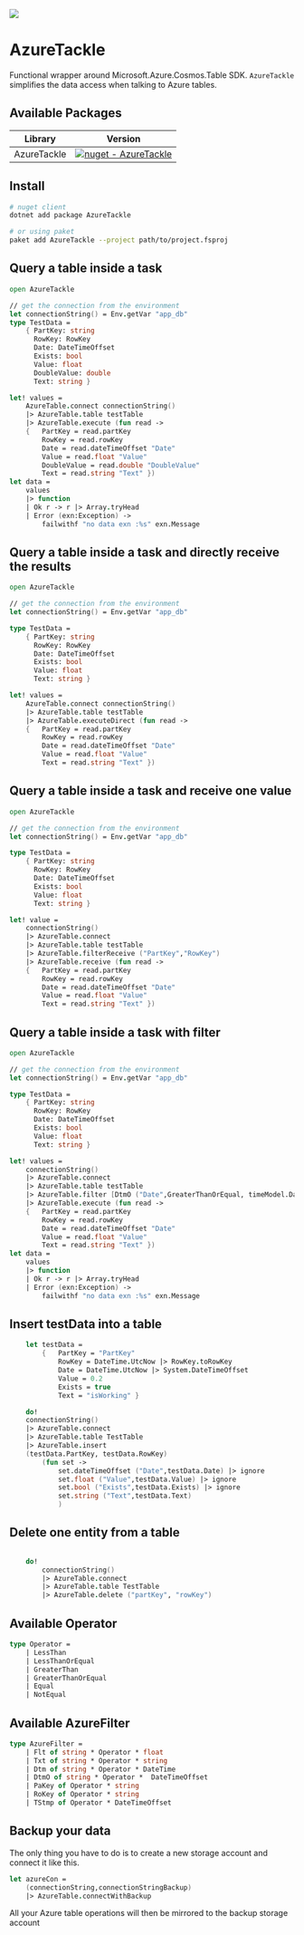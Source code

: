 ![](Logo.png)

# AzureTackle

Functional wrapper around Microsoft.Azure.Cosmos.Table SDK. `AzureTackle` simplifies the data access when talking to Azure tables.

## Available Packages

| Library  | Version |
| ------------- | ------------- |
| AzureTackle  | [![nuget - AzureTackle](https://img.shields.io/nuget/v/AzureTackle.svg?colorB=green)](hhttps://www.nuget.org/packages/AzureTackle/) |

## Install

```bash
# nuget client
dotnet add package AzureTackle

# or using paket
paket add AzureTackle --project path/to/project.fsproj
```

## Query a table inside a task

```fs
open AzureTackle

// get the connection from the environment
let connectionString() = Env.getVar "app_db"
type TestData =
    { PartKey: string
      RowKey: RowKey
      Date: DateTimeOffset
      Exists: bool
      Value: float
      DoubleValue: double
      Text: string }

let! values =
    AzureTable.connect connectionString()
    |> AzureTable.table testTable
    |> AzureTable.execute (fun read ->
    {   PartKey = read.partKey
        RowKey = read.rowKey
        Date = read.dateTimeOffset "Date"
        Value = read.float "Value"
        DoubleValue = read.double "DoubleValue"
        Text = read.string "Text" })
let data =
    values
    |> function
    | Ok r -> r |> Array.tryHead
    | Error (exn:Exception) ->
        failwithf "no data exn :%s" exn.Message
```

## Query a table inside a task and directly receive the results

```fs
open AzureTackle

// get the connection from the environment
let connectionString() = Env.getVar "app_db"

type TestData =
    { PartKey: string
      RowKey: RowKey
      Date: DateTimeOffset
      Exists: bool
      Value: float
      Text: string }

let! values =
    AzureTable.connect connectionString()
    |> AzureTable.table testTable
    |> AzureTable.executeDirect (fun read ->
    {   PartKey = read.partKey
        RowKey = read.rowKey
        Date = read.dateTimeOffset "Date"
        Value = read.float "Value"
        Text = read.string "Text" })
```

## Query a table inside a task and receive one value

```fs
open AzureTackle

// get the connection from the environment
let connectionString() = Env.getVar "app_db"

type TestData =
    { PartKey: string
      RowKey: RowKey
      Date: DateTimeOffset
      Exists: bool
      Value: float
      Text: string }

let! value =
    connectionString()
    |> AzureTable.connect
    |> AzureTable.table testTable
    |> AzureTable.filterReceive ("PartKey","RowKey")
    |> AzureTable.receive (fun read ->
    {   PartKey = read.partKey
        RowKey = read.rowKey
        Date = read.dateTimeOffset "Date"
        Value = read.float "Value"
        Text = read.string "Text" })
```

## Query a table inside a task with filter

```fs
open AzureTackle

// get the connection from the environment
let connectionString() = Env.getVar "app_db"

type TestData =
    { PartKey: string
      RowKey: RowKey
      Date: DateTimeOffset
      Exists: bool
      Value: float
      Text: string }

let! values =
    connectionString()
    |> AzureTable.connect
    |> AzureTable.table testTable
    |> AzureTable.filter [DtmO ("Date",GreaterThanOrEqual, timeModel.DateStart);DtmO ("Date",LessThan, timeModel.DateEnd)]
    |> AzureTable.execute (fun read ->
    {   PartKey = read.partKey
        RowKey = read.rowKey
        Date = read.dateTimeOffset "Date"
        Value = read.float "Value"
        Text = read.string "Text" })
let data =
    values
    |> function
    | Ok r -> r |> Array.tryHead
    | Error (exn:Exception) ->
        failwithf "no data exn :%s" exn.Message
```

## Insert testData into a table

```fs
    let testData =
        {   PartKey = "PartKey"
            RowKey = DateTime.UtcNow |> RowKey.toRowKey
            Date = DateTime.UtcNow |> System.DateTimeOffset
            Value = 0.2
            Exists = true
            Text = "isWorking" }

    do!
    connectionString()
    |> AzureTable.connect
    |> AzureTable.table TestTable
    |> AzureTable.insert
    (testData.PartKey, testData.RowKey)
        (fun set ->
            set.dateTimeOffset ("Date",testData.Date) |> ignore
            set.float ("Value",testData.Value) |> ignore
            set.bool ("Exists",testData.Exists) |> ignore
            set.string ("Text",testData.Text)
            )
```

## Delete one entity from a table

```fs

    do!
        connectionString()
        |> AzureTable.connect
        |> AzureTable.table TestTable
        |> AzureTable.delete ("partKey", "rowKey")
```

## Available Operator

```fs
type Operator =
    | LessThan
    | LessThanOrEqual
    | GreaterThan
    | GreaterThanOrEqual
    | Equal
    | NotEqual
```

## Available AzureFilter

```fs
type AzureFilter =
    | Flt of string * Operator * float
    | Txt of string * Operator * string
    | Dtm of string * Operator * DateTime
    | DtmO of string * Operator *  DateTimeOffset
    | PaKey of Operator * string
    | RoKey of Operator * string
    | TStmp of Operator * DateTimeOffset
```

## Backup your data

The only thing you have to do is to create a new storage account and connect it like this.

```fs
let azureCon =
    (connectionString,connectionStringBackup)
    |> AzureTable.connectWithBackup
```

All your Azure table operations will then be mirrored to the backup storage account
